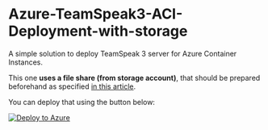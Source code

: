 # Azure-TeamSpeak3-ACI-Deployment-with-storage
A simple solution to deploy TeamSpeak 3 server for Azure Container Instances.

This one **uses a file share (from storage account)**, that should be prepared beforehand as specified [in this article](https://www.chroscielski.pl/pay-as-you-go-teamspeak-3-hosting-with-azure-container-instances-with-storage/).

You can deploy that using the button below:

[![Deploy to Azure](https://aka.ms/deploytoazurebutton)](https://portal.azure.com/#create/Microsoft.Template/uri/https%3A%2F%2Fraw.githubusercontent.com%2Fquinixyz%2FAzure-TeamSpeak3-ACI-Deployment%2Fmaster%2Fwith_storage%2Fazuredeploy.json)
